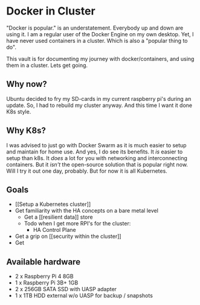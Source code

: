 ---
---
# Docker in Cluster
"Docker is popular." is an understatement. Everybody up and down are using it. I am a regular user of the Docker Engine on my own desktop. Yet, I have never used containers in a cluster. Which is also a "popular thing to do".

This vault is for documenting my journey with docker/containers, and using them in a cluster. Lets get going.

## Why now?
Ubuntu decided to fry my SD-cards in my current raspberry pi's during an update. So, I had to rebuild my cluster anyway. And this time I want it done K8s style.

## Why K8s?
I was advised to just go with Docker Swarm as it is much easier to setup and maintain for home use. And yes, I do see its benefits. It *is* easier to setup than k8s. It *does* a lot for you with networking and interconnecting containers. But it *isn't* the open-source solution that is popular right now. Will I try it out one day, probably. But for now it is all Kubernetes.

## Goals
- [[Setup a Kubernetes cluster]]
- Get familiarity with the HA concepts on a bare metal level
	- Get a [[resilient data]] store
	- Todo when I get more RPI's for the cluster:
		- HA Control Plane
- Get a grip on [[security within the cluster]]
- Get 

## Available hardware
- 2 x Raspberry Pi 4 8GB
- 1 x Raspberry Pi 3B+ 1GB
- 2 x 256GB SATA SSD with UASP adapter
- 1 x 1TB HDD external w/o UASP for backup / snapshots